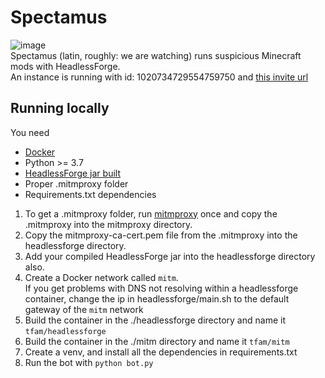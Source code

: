 # Spectamus
![image](https://snowy-wood-ed38.thefightagainstmalware.workers.dev)<br>
Spectamus (latin, roughly: we are watching) runs suspicious Minecraft mods with HeadlessForge.<br>
An instance is running with id: 1020734729554759750 and [this invite url](https://discord.com/api/oauth2/authorize?client_id=1020734729554759750&permissions=8&scope=bot%20applications.commands)
## Running locally
You need 
- [Docker](https://docs.docker.com/get-docker/)
- Python >= 3.7
- [HeadlessForge jar built](https://github.com/thefightagainstmalware/HeadlessForge)
- Proper .mitmproxy folder
- Requirements.txt dependencies

1. To get a .mitmproxy folder, run [mitmproxy](https://mitmproxy.org) once and copy the .mitmproxy into the mitmproxy directory.<br>
2. Copy the mitmproxy-ca-cert.pem file from the .mitmproxy into the headlessforge directory.<br>
3. Add your compiled HeadlessForge jar into the headlessforge directory also.<br>
4. Create a Docker network called `mitm`.<br>
If you get problems with DNS not resolving within a headlessforge container, change the ip in headlessforge/main.sh to the default gateway of the `mitm` network<br>
5. Build the container in the ./headlessforge directory and name it `tfam/headlessforge`<br>
6. Build the container in the ./mitm directory and name it `tfam/mitm`<br>
7. Create a venv, and install all the dependencies in requirements.txt
8. Run the bot with `python bot.py`
